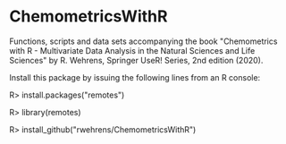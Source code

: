# ChemometricsWithR

Functions, scripts and data sets accompanying the book "Chemometrics
with R - Multivariate Data Analysis in the Natural Sciences and Life
Sciences" by R. Wehrens, Springer UseR! Series, 2nd edition (2020).

Install this package by issuing the following lines from an R console:

R> install.packages("remotes")

R> library(remotes)

R> install_github("rwehrens/ChemometricsWithR")


